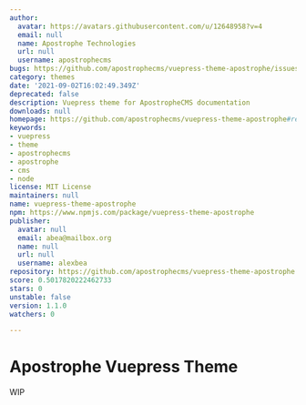 ```yaml
---
author:
  avatar: https://avatars.githubusercontent.com/u/12648958?v=4
  email: null
  name: Apostrophe Technologies
  url: null
  username: apostrophecms
bugs: https://github.com/apostrophecms/vuepress-theme-apostrophe/issues
category: themes
date: '2021-09-02T16:02:49.349Z'
deprecated: false
description: Vuepress theme for ApostropheCMS documentation
downloads: null
homepage: https://github.com/apostrophecms/vuepress-theme-apostrophe#readme
keywords:
- vuepress
- theme
- apostrophecms
- apostrophe
- cms
- node
license: MIT License
maintainers: null
name: vuepress-theme-apostrophe
npm: https://www.npmjs.com/package/vuepress-theme-apostrophe
publisher:
  avatar: null
  email: abea@mailbox.org
  name: null
  url: null
  username: alexbea
repository: https://github.com/apostrophecms/vuepress-theme-apostrophe
score: 0.5017820222462733
stars: 0
unstable: false
version: 1.1.0
watchers: 0

---
```


# Apostrophe Vuepress Theme

WIP
